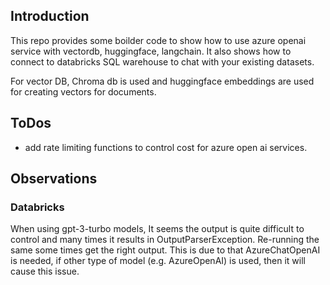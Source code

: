 ## Introduction

This repo provides some boilder code to show how to use azure openai service with vectordb, huggingface, langchain. It also shows how to connect to databricks SQL warehouse to chat with your existing datasets. 

For vector DB, Chroma db is used and huggingface embeddings are used for creating vectors for documents.   



## ToDos
- add rate limiting functions to control cost for azure open ai services. 

## Observations
### Databricks 
When using gpt-3-turbo models, It seems the output is quite difficult to control and many times it results in OutputParserException. Re-running the same some times get the right output. This is due to that AzureChatOpenAI is needed, if other type of model (e.g. AzureOpenAI) is used, then it will cause this issue. 
